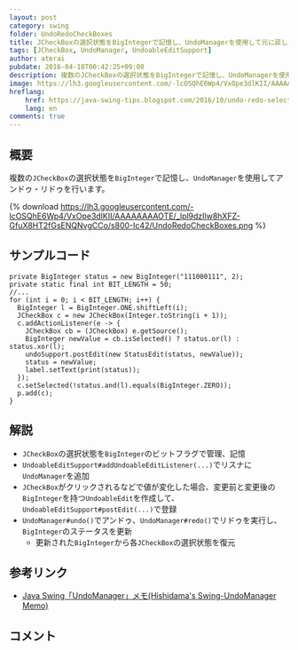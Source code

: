 ```yaml
---
layout: post
category: swing
folder: UndoRedoCheckBoxes
title: JCheckBoxの選択状態をBigIntegerで記憶し、UndoManagerを使用して元に戻したりやり直したりする
tags: [JCheckBox, UndoManager, UndoableEditSupport]
author: aterai
pubdate: 2016-04-18T00:42:25+09:00
description: 複数のJCheckBoxの選択状態をBigIntegerで記憶し、UndoManagerを使用してアンドゥ・リドゥを行います。
image: https://lh3.googleusercontent.com/-lcOSQhE6Wp4/VxOpe3dlKII/AAAAAAAAOTE/_lpl9dzIlw8hXFZ-GfuX8HT2fGsENQNvgCCo/s800-Ic42/UndoRedoCheckBoxes.png
hreflang:
    href: https://java-swing-tips.blogspot.com/2016/10/undo-redo-selected-state-of-checkboxes.html
    lang: en
comments: true
---
```

## 概要
複数の`JCheckBox`の選択状態を`BigInteger`で記憶し、`UndoManager`を使用してアンドゥ・リドゥを行います。

{% download https://lh3.googleusercontent.com/-lcOSQhE6Wp4/VxOpe3dlKII/AAAAAAAAOTE/_lpl9dzIlw8hXFZ-GfuX8HT2fGsENQNvgCCo/s800-Ic42/UndoRedoCheckBoxes.png %}

## サンプルコード
<pre class="prettyprint"><code>private BigInteger status = new BigInteger("111000111", 2);
private static final int BIT_LENGTH = 50;
//...
for (int i = 0; i &lt; BIT_LENGTH; i++) {
  BigInteger l = BigInteger.ONE.shiftLeft(i);
  JCheckBox c = new JCheckBox(Integer.toString(i + 1));
  c.addActionListener(e -&gt; {
    JCheckBox cb = (JCheckBox) e.getSource();
    BigInteger newValue = cb.isSelected() ? status.or(l) : status.xor(l);
    undoSupport.postEdit(new StatusEdit(status, newValue));
    status = newValue;
    label.setText(print(status));
  });
  c.setSelected(!status.and(l).equals(BigInteger.ZERO));
  p.add(c);
}
</code></pre>

## 解説
- `JCheckBox`の選択状態を`BigInteger`のビットフラグで管理、記憶
- `UndoableEditSupport#addUndoableEditListener(...)`でリスナに`UndoManager`を追加
- `JCheckBox`がクリックされるなどで値が変化した場合、変更前と変更後の`BigInteger`を持つ`UndoableEdit`を作成して、`UndoableEditSupport#postEdit(...)`で登録
- `UndoManager#undo()`でアンドゥ、`UndoManager#redo()`でリドゥを実行し、`BigInteger`のステータスを更新
    - 更新された`BigInteger`から各`JCheckBox`の選択状態を復元

<!-- dummy comment line for breaking list -->

## 参考リンク
- [Java Swing「UndoManager」メモ(Hishidama's Swing-UndoManager Memo)](http://www.ne.jp/asahi/hishidama/home/tech/java/swing/UndoManager.html)

<!-- dummy comment line for breaking list -->

## コメント
